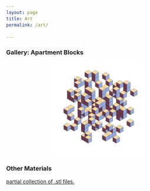```yaml
---
layout: page
title: Art
permalink: /art/

---
```

### Gallery:  Apartment Blocks

<!--- 
<p align="center">
<img 
    alt="Exhibit One!" class="picture" src="/assets/exhibit1.jpg" width="50%"
   onmouseover="this.src='/assets/placeholder.jpg'"
    onmouseout="this.src='/assets/placeholder.jpg'" 

    >
</p>
    -->





<p align="center">
<img 
    alt="Exhibit Three!" class="picture" src="/assets/exhibit3.jpg" width="50%"
  >
</p>





<!---
<p align="center">
<img 
    alt="Exhibit Two!" class="picture" src="/assets/exhibit2.jpg" width="50%"
  >
</p>
	-->


<!--- 
<p align="center">
<img 
    alt="Exhibit One!" class="picture" src="/assets/exhibit1.jpg" width="50%"
  >
</p>
    -->

### Other Materials


[partial collection of .stl files.][3dprinted]

<!---[a tribute to the man who took it to the next level]({{ site.url }}/assets/jjmix.mp3)
-->

[3dprinted]:https://github.com/wkusner/3DPrinter
